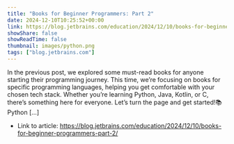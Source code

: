 ```yaml
---
title: "Books for Beginner Programmers: Part 2"
date: 2024-12-10T10:25:52+00:00
link: https://blog.jetbrains.com/education/2024/12/10/books-for-beginner-programmers-part-2/
showShare: false
showReadTime: false
thumbnail: images/python.png
tags: ["blog.jetbrains.com"]
---
```

In the previous post, we explored some must-read books for anyone starting their programming journey. This time, we’re focusing on books for specific programming languages, helping you get comfortable with your chosen tech stack. Whether you’re learning Python, Java, Kotlin, or C, there’s something here for everyone. Let’s turn the page and get started!📚 Python […]

- Link to article: https://blog.jetbrains.com/education/2024/12/10/books-for-beginner-programmers-part-2/